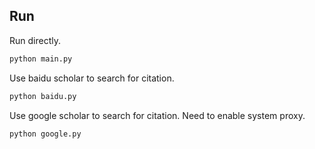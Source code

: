 ## Run

Run directly.
```python
python main.py
```

Use baidu scholar to search for citation.
```python
python baidu.py
```

Use google scholar to search for citation. Need to enable system proxy.
```python
python google.py
```
